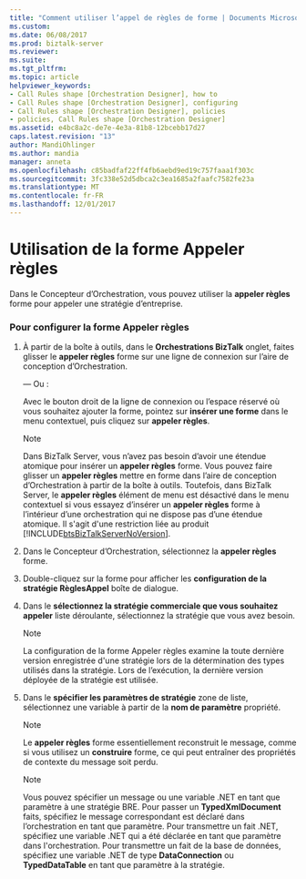 ```yaml
---
title: "Comment utiliser l’appel de règles de forme | Documents Microsoft"
ms.custom: 
ms.date: 06/08/2017
ms.prod: biztalk-server
ms.reviewer: 
ms.suite: 
ms.tgt_pltfrm: 
ms.topic: article
helpviewer_keywords:
- Call Rules shape [Orchestration Designer], how to
- Call Rules shape [Orchestration Designer], configuring
- Call Rules shape [Orchestration Designer], policies
- policies, Call Rules shape [Orchestration Designer]
ms.assetid: e4bc8a2c-de7e-4e3a-81b8-12bcebb17d27
caps.latest.revision: "13"
author: MandiOhlinger
ms.author: mandia
manager: anneta
ms.openlocfilehash: c85badfaf22ff4fb6aebd9ed19c757faaa1f303c
ms.sourcegitcommit: 3fc338e52d5dbca2c3ea1685a2faafc7582fe23a
ms.translationtype: MT
ms.contentlocale: fr-FR
ms.lasthandoff: 12/01/2017
---
```

# <a name="how-to-use-the-call-rules-shape"></a>Utilisation de la forme Appeler règles
Dans le Concepteur d’Orchestration, vous pouvez utiliser la **appeler règles** forme pour appeler une stratégie d’entreprise.  
  
### <a name="to-configure-the-call-rules-shape"></a>Pour configurer la forme Appeler règles  
  
1.  À partir de la boîte à outils, dans le **Orchestrations BizTalk** onglet, faites glisser le **appeler règles** forme sur une ligne de connexion sur l’aire de conception d’Orchestration.  
  
     — Ou :  
  
     Avec le bouton droit de la ligne de connexion ou l’espace réservé où vous souhaitez ajouter la forme, pointez sur **insérer une forme** dans le menu contextuel, puis cliquez sur **appeler règles**.  
  
    > [!NOTE]
    >  Dans BizTalk Server, vous n’avez pas besoin d’avoir une étendue atomique pour insérer un **appeler règles** forme. Vous pouvez faire glisser un **appeler règles** mettre en forme dans l’aire de conception d’Orchestration à partir de la boîte à outils. Toutefois, dans BizTalk Server, le **appeler règles** élément de menu est désactivé dans le menu contextuel si vous essayez d’insérer un **appeler règles** forme à l’intérieur d’une orchestration qui ne dispose pas d’une étendue atomique. Il s'agit d'une restriction liée au produit [!INCLUDE[btsBizTalkServerNoVersion](../includes/btsbiztalkservernoversion-md.md)].  
  
2.  Dans le Concepteur d’Orchestration, sélectionnez la **appeler règles** forme.  
  
3.  Double-cliquez sur la forme pour afficher les **configuration de la stratégie RèglesAppel** boîte de dialogue.  
  
4.  Dans le **sélectionnez la stratégie commerciale que vous souhaitez appeler** liste déroulante, sélectionnez la stratégie que vous avez besoin.  
  
    > [!NOTE]
    >  La configuration de la forme Appeler règles examine la toute dernière version enregistrée d'une stratégie lors de la détermination des types utilisés dans la stratégie. Lors de l’exécution, la dernière version déployée de la stratégie est utilisée.  
  
5.  Dans le **spécifier les paramètres de stratégie** zone de liste, sélectionnez une variable à partir de la **nom de paramètre** propriété.  
  
    > [!NOTE]
    >  Le **appeler règles** forme essentiellement reconstruit le message, comme si vous utilisez un **construire** forme, ce qui peut entraîner des propriétés de contexte du message soit perdu.  
  
    > [!NOTE]
    >  Vous pouvez spécifier un message ou une variable .NET en tant que paramètre à une stratégie BRE. Pour passer un **TypedXmlDocument** faits, spécifiez le message correspondant est déclaré dans l’orchestration en tant que paramètre. Pour transmettre un fait .NET, spécifiez une variable .NET qui a été déclarée en tant que paramètre dans l'orchestration. Pour transmettre un fait de la base de données, spécifiez une variable .NET de type **DataConnection** ou **TypedDataTable** en tant que paramètre à la stratégie.